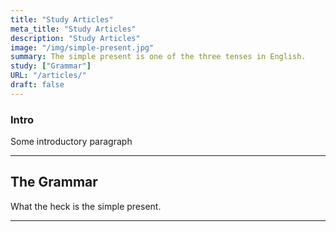 ```yaml
---
title: "Study Articles"
meta_title: "Study Articles"
description: "Study Articles"
image: "/img/simple-present.jpg"
summary: The simple present is one of the three tenses in English.
study: ["Grammar"]
URL: "/articles/"
draft: false
---
```


### Intro 

Some introductory paragraph 

<hr>

## The Grammar

What the heck is the simple present. 

<hr>
